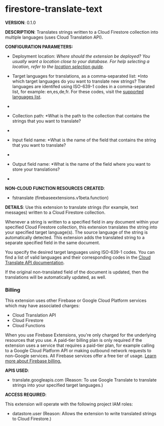 # firestore-translate-text

**VERSION**: 0.1.0

**DESCRIPTION**: Translates strings written to a Cloud Firestore collection into multiple languages (uses Cloud Translation API).



**CONFIGURATION PARAMETERS:**

* Deployment location: *Where should the extension be deployed? You usually want a location close to your database. For help selecting a location, refer to the [location selection guide](https://firebase.google.com/docs/functions/locations#selecting_regions_for_firestore_and_storage).*

* Target languages for translations, as a comma-separated list: *Into which target languages do you want to translate new strings? The languages are identifed using ISO-639-1 codes in a comma-separated list, for example: en,es,de,fr. For these codes, visit the [supported languages list](https://cloud.google.com/translate/docs/languages).
*

* Collection path: *What is the path to the collection that contains the strings that you want to translate?
*

* Input field name: *What is the name of the field that contains the string that you want to translate?
*

* Output field name: *What is the name of the field where you want to store your translations?
*



**NON-CLOUD FUNCTION RESOURCES CREATED**:

* fstranslate (firebaseextensions.v1beta.function)



**DETAILS**: Use this extension to translate strings (for example, text messages) written to a Cloud Firestore collection.

Whenever a string is written to a specified field in any document within your specified Cloud Firestore collection, this extension translates the string into your specified target language(s). The source language of the string is automatically detected. This extension adds the translated string to a separate specified field in the same document.

You specify the desired target languages using ISO-639-1 codes. You can find a list of valid languages and their corresponding codes in the [Cloud Translate API documentation](https://cloud.google.com/translate/docs/languages).

If the original non-translated field of the document is updated, then the translations will be automatically updated, as well.

### Billing

This extension uses other Firebase or Google Cloud Platform services which may have associated charges:

- Cloud Translation API
- Cloud Firestore
- Cloud Functions

When you use Firebase Extensions, you're only charged for the underlying resources that you use. A paid-tier billing plan is only required if the extension uses a service that requires a paid-tier plan, for example calling to a Google Cloud Platform API or making outbound network requests to non-Google services. All Firebase services offer a free tier of usage. [Learn more about Firebase billing.](https://firebase.google.com/pricing)



**APIS USED**:

* translate.googleapis.com (Reason: To use Google Translate to translate strings into your specified target languages.)



**ACCESS REQUIRED**:



This extension will operate with the following project IAM roles:

* datastore.user (Reason: Allows the extension to write translated strings to Cloud Firestore.)
